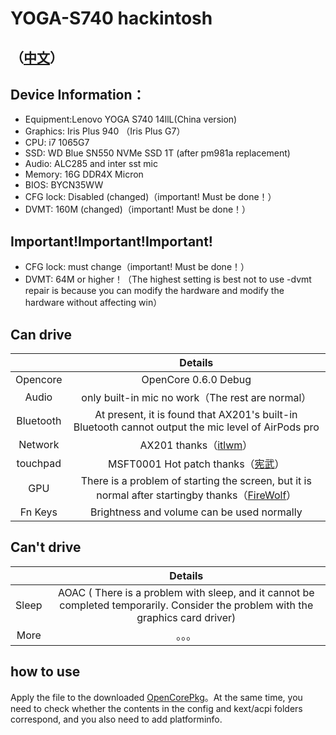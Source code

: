 # YOGA-S740 hackintosh

## （[中文](https://github.com/frozenzero123/YOGA-S740/blob/master/README.MD)）


## Device Information：
* Equipment:Lenovo YOGA S740 14llL(China version)
* Graphics: Iris Plus 940 （Iris Plus G7）
* CPU: i7 1065G7
* SSD: WD Blue SN550 NVMe SSD 1T (after pm981a replacement)
* Audio: ALC285 and inter sst mic
* Memory: 16G DDR4X Micron 
* BIOS: BYCN35WW
* CFG lock: Disabled (changed)（important! Must be done！）
* DVMT: 160M (changed)（important! Must be done！）

## Important!Important!Important!

* CFG lock: must change（important! Must be done！）
* DVMT: 64M or higher！（The highest setting is best not to use -dvmt repair is because you can modify the hardware and modify the hardware without affecting win）



## Can drive
|  | Details |
|:-: | :-:|
|Opencore|OpenCore 0.6.0 Debug|
|Audio|  only built-in mic no work（The rest are normal） |
|Bluetooth|  At present, it is found that AX201's built-in Bluetooth cannot output the mic level of AirPods pro |
|Network| AX201 thanks（[itlwm](https://github.com/OpenIntelWireless/itlwm)）|
|touchpad|MSFT0001 Hot patch thanks（[宪武](https://github.com/daliansky/OC-little)）|
|GPU|There is a problem of starting the screen, but it is normal after startingby thanks（[FireWolf](https://github.com/0xFireWolf/WhateverGreen)） |
|Fn Keys| Brightness and volume can be used normally|
## Can't drive
|  | Details |
|:-: | :-:|
|Sleep| AOAC ( There is a problem with sleep, and it cannot be completed temporarily. Consider the problem with the graphics card driver)  |                                                                                    |
|More|。。。|


## how to use
Apply the file to the downloaded [OpenCorePkg](https://github.com/acidanthera/OpenCorePkg)。At the same time, you need to check whether the contents in the config and kext/acpi folders correspond, and you also need to add platforminfo.
